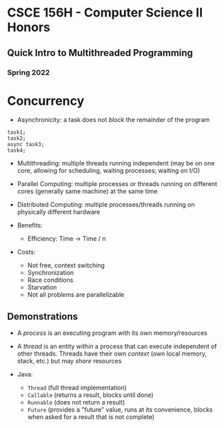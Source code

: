 
# CSCE 156H - Computer Science II Honors
## Quick Intro to Multithreaded Programming
### Spring 2022

# Concurrency

* Asynchronicity: a task does not *block* the remainder of the program
```
task1;
task2;
async task3;
task4;
```
* Multithreading: multiple threads running independent (may be on one core,
  allowing for scheduling, waiting processes; waiting on I/O)
* Parallel Computing: multiple processes or threads running on different cores
    (generally same machine) at the same time
* Distributed Computing: multiple processes/threads running on physically different
      hardware

* Benefits:
  * Efficiency: Time $\rightarrow$ Time / n
* Costs:
  * Not free, context switching
  * Synchronization
  * Race conditions
  * Starvation
  * Not all problems are parallelizable

## Demonstrations

* A *process* is an executing program with its own memory/resources
* A *thread* is an entity *within* a process that can execute
independent of other threads.  Threads have their own *context*
(own local memory, stack, etc.) but may *share* resources

* Java:
  * `Thread` (full thread implementation)
  * `Callable` (returns a result, blocks until done)
  * `Runnable` (does not return a result)
  * `Future` (provides a "future" value, runs at its convenience, blocks when
  asked for a result that is not complete)
